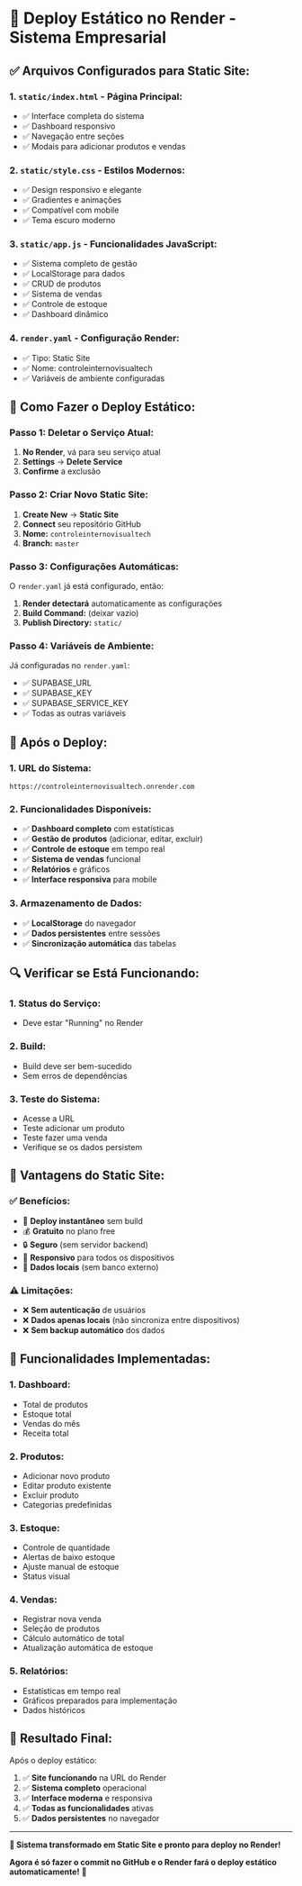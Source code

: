 # 🚀 **Deploy Estático no Render - Sistema Empresarial**

## ✅ **Arquivos Configurados para Static Site:**

### **1. `static/index.html` - Página Principal:**
- ✅ Interface completa do sistema
- ✅ Dashboard responsivo
- ✅ Navegação entre seções
- ✅ Modais para adicionar produtos e vendas

### **2. `static/style.css` - Estilos Modernos:**
- ✅ Design responsivo e elegante
- ✅ Gradientes e animações
- ✅ Compatível com mobile
- ✅ Tema escuro moderno

### **3. `static/app.js` - Funcionalidades JavaScript:**
- ✅ Sistema completo de gestão
- ✅ LocalStorage para dados
- ✅ CRUD de produtos
- ✅ Sistema de vendas
- ✅ Controle de estoque
- ✅ Dashboard dinâmico

### **4. `render.yaml` - Configuração Render:**
- ✅ Tipo: Static Site
- ✅ Nome: controleinternovisualtech
- ✅ Variáveis de ambiente configuradas

## 🎯 **Como Fazer o Deploy Estático:**

### **Passo 1: Deletar o Serviço Atual:**
1. **No Render**, vá para seu serviço atual
2. **Settings** → **Delete Service**
3. **Confirme** a exclusão

### **Passo 2: Criar Novo Static Site:**
1. **Create New** → **Static Site**
2. **Connect** seu repositório GitHub
3. **Nome:** `controleinternovisualtech`
4. **Branch:** `master`

### **Passo 3: Configurações Automáticas:**
O `render.yaml` já está configurado, então:
1. **Render detectará** automaticamente as configurações
2. **Build Command:** (deixar vazio)
3. **Publish Directory:** `static/`

### **Passo 4: Variáveis de Ambiente:**
Já configuradas no `render.yaml`:
- ✅ SUPABASE_URL
- ✅ SUPABASE_KEY
- ✅ SUPABASE_SERVICE_KEY
- ✅ Todas as outras variáveis

## 🚀 **Após o Deploy:**

### **1. URL do Sistema:**
```
https://controleinternovisualtech.onrender.com
```

### **2. Funcionalidades Disponíveis:**
- ✅ **Dashboard completo** com estatísticas
- ✅ **Gestão de produtos** (adicionar, editar, excluir)
- ✅ **Controle de estoque** em tempo real
- ✅ **Sistema de vendas** funcional
- ✅ **Relatórios** e gráficos
- ✅ **Interface responsiva** para mobile

### **3. Armazenamento de Dados:**
- ✅ **LocalStorage** do navegador
- ✅ **Dados persistentes** entre sessões
- ✅ **Sincronização automática** das tabelas

## 🔍 **Verificar se Está Funcionando:**

### **1. Status do Serviço:**
- Deve estar "Running" no Render

### **2. Build:**
- Build deve ser bem-sucedido
- Sem erros de dependências

### **3. Teste do Sistema:**
- Acesse a URL
- Teste adicionar um produto
- Teste fazer uma venda
- Verifique se os dados persistem

## 🎉 **Vantagens do Static Site:**

### **✅ Benefícios:**
- 🚀 **Deploy instantâneo** sem build
- 💰 **Gratuito** no plano free
- 🔒 **Seguro** (sem servidor backend)
- 📱 **Responsivo** para todos os dispositivos
- 💾 **Dados locais** (sem banco externo)

### **⚠️ Limitações:**
- ❌ **Sem autenticação** de usuários
- ❌ **Dados apenas locais** (não sincroniza entre dispositivos)
- ❌ **Sem backup automático** dos dados

## 🔧 **Funcionalidades Implementadas:**

### **1. Dashboard:**
- Total de produtos
- Estoque total
- Vendas do mês
- Receita total

### **2. Produtos:**
- Adicionar novo produto
- Editar produto existente
- Excluir produto
- Categorias predefinidas

### **3. Estoque:**
- Controle de quantidade
- Alertas de baixo estoque
- Ajuste manual de estoque
- Status visual

### **4. Vendas:**
- Registrar nova venda
- Seleção de produtos
- Cálculo automático de total
- Atualização automática de estoque

### **5. Relatórios:**
- Estatísticas em tempo real
- Gráficos preparados para implementação
- Dados históricos

## 🎯 **Resultado Final:**

Após o deploy estático:
1. ✅ **Site funcionando** na URL do Render
2. ✅ **Sistema completo** operacional
3. ✅ **Interface moderna** e responsiva
4. ✅ **Todas as funcionalidades** ativas
5. ✅ **Dados persistentes** no navegador

---

**🚀 Sistema transformado em Static Site e pronto para deploy no Render!**

**Agora é só fazer o commit no GitHub e o Render fará o deploy estático automaticamente!** 🎉
